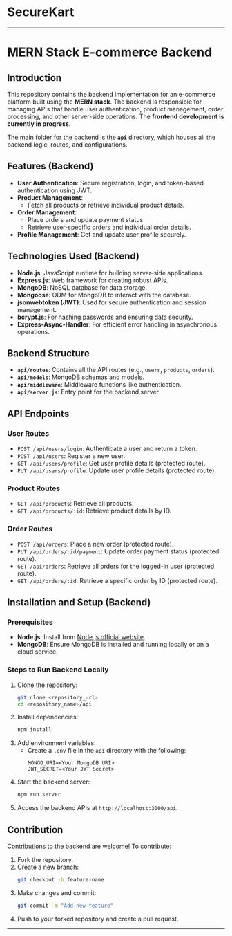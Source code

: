 # SecureKart

---

# MERN Stack E-commerce Backend

## Introduction

This repository contains the backend implementation for an e-commerce platform built using the **MERN stack**. The backend is responsible for managing APIs that handle user authentication, product management, order processing, and other server-side operations. The **frontend development is currently in progress**.

The main folder for the backend is the **`api`** directory, which houses all the backend logic, routes, and configurations.

## Features (Backend)

- **User Authentication**: Secure registration, login, and token-based authentication using JWT.
- **Product Management**: 
  - Fetch all products or retrieve individual product details.
- **Order Management**:
  - Place orders and update payment status.
  - Retrieve user-specific orders and individual order details.
- **Profile Management**: Get and update user profile securely.

## Technologies Used (Backend)

- **Node.js**: JavaScript runtime for building server-side applications.
- **Express.js**: Web framework for creating robust APIs.
- **MongoDB**: NoSQL database for data storage.
- **Mongoose**: ODM for MongoDB to interact with the database.
- **jsonwebtoken (JWT)**: Used for secure authentication and session management.
- **bcrypt.js**: For hashing passwords and ensuring data security.
- **Express-Async-Handler**: For efficient error handling in asynchronous operations.

## Backend Structure

- **`api/routes`**: Contains all the API routes (e.g., `users`, `products`, `orders`).
- **`api/models`**: MongoDB schemas and models.
- **`api/middleware`**: Middleware functions like authentication.
- **`api/server.js`**: Entry point for the backend server.

## API Endpoints

### User Routes
- `POST /api/users/login`: Authenticate a user and return a token.
- `POST /api/users`: Register a new user.
- `GET /api/users/profile`: Get user profile details (protected route).
- `PUT /api/users/profile`: Update user profile details (protected route).

### Product Routes
- `GET /api/products`: Retrieve all products.
- `GET /api/products/:id`: Retrieve product details by ID.

### Order Routes
- `POST /api/orders`: Place a new order (protected route).
- `PUT /api/orders/:id/payment`: Update order payment status (protected route).
- `GET /api/orders`: Retrieve all orders for the logged-in user (protected route).
- `GET /api/orders/:id`: Retrieve a specific order by ID (protected route).

## Installation and Setup (Backend)

### Prerequisites
- **Node.js**: Install from [Node.js official website](https://nodejs.org/).
- **MongoDB**: Ensure MongoDB is installed and running locally or on a cloud service.

### Steps to Run Backend Locally
1. Clone the repository:
   ```bash
   git clone <repository_url>
   cd <repository_name>/api
   ```
2. Install dependencies:
   ```bash
   npm install
   ```
3. Add environment variables:
   - Create a `.env` file in the `api` directory with the following:
     ```
     MONGO_URI=<Your MongoDB URI>
     JWT_SECRET=<Your JWT Secret>
     ```
4. Start the backend server:
   ```bash
   npm run server
   ```
5. Access the backend APIs at `http://localhost:3000/api`.

## Contribution

Contributions to the backend are welcome! To contribute:
1. Fork the repository.
2. Create a new branch:
   ```bash
   git checkout -b feature-name
   ```
3. Make changes and commit:
   ```bash
   git commit -m "Add new feature"
   ```
4. Push to your forked repository and create a pull request.


---